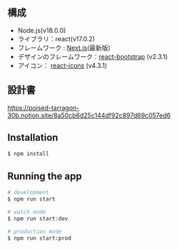 
## 構成
- Node.js(v18.0.0)
- ライブラリ：react(v17.0.2)
- フレームワーク : [Next.js](https://nextjs.org/)(最新版)
- デザインのフレームワーク：[react-bootstrap](https://react-bootstrap.github.io/) (v2.3.1)
- アイコン： [react-icons](https://react-icons.github.io/react-icons/) (v4.3.1)

## 設計書
https://poised-tarragon-30b.notion.site/8a50cb6d25c144df92c897d69c057ed6


## Installation

```bash
$ npm install
```

## Running the app

```bash
# development
$ npm run start

# watch mode
$ npm run start:dev

# production mode
$ npm run start:prod
```
